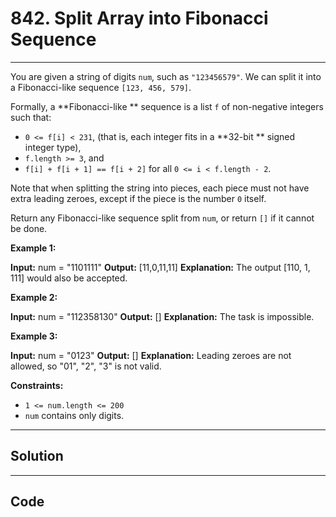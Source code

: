 # 842. Split Array into Fibonacci Sequence

---

You are given a string of digits `num`, such as `"123456579"`. We can split it into a Fibonacci-like sequence `[123, 456, 579]`.

Formally, a **Fibonacci-like ** sequence is a list `f` of non-negative integers such that:

  * `0 <= f[i] < 231`, (that is, each integer fits in a **32-bit ** signed integer type),
  * `f.length >= 3`, and
  * `f[i] + f[i + 1] == f[i + 2]` for all `0 <= i < f.length - 2`.



Note that when splitting the string into pieces, each piece must not have extra leading zeroes, except if the piece is the number `0` itself.

Return any Fibonacci-like sequence split from `num`, or return `[]` if it cannot be done.

 

**Example 1:**


**Input:** num = "1101111"
**Output:** [11,0,11,11]
**Explanation:** The output [110, 1, 111] would also be accepted.


**Example 2:**


**Input:** num = "112358130"
**Output:** []
**Explanation:** The task is impossible.


**Example 3:**


**Input:** num = "0123"
**Output:** []
**Explanation:** Leading zeroes are not allowed, so "01", "2", "3" is not valid.


 

**Constraints:**

  * `1 <= num.length <= 200`
  * `num` contains only digits.

---

## Solution



---

## Code
```python


```